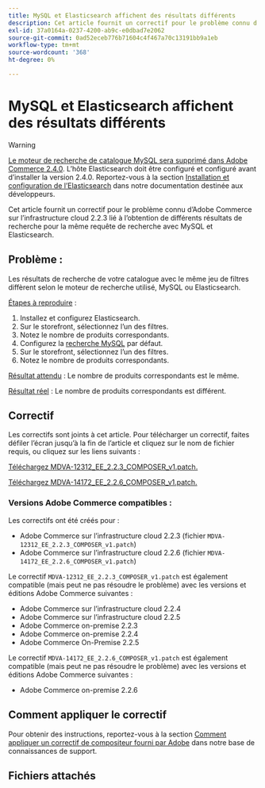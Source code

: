 ```yaml
---
title: MySQL et Elasticsearch affichent des résultats différents
description: Cet article fournit un correctif pour le problème connu d’Adobe Commerce sur l’infrastructure cloud 2.2.3 lié à l’obtention de différents résultats de recherche pour la même requête de recherche avec MySQL et Elasticsearch.
exl-id: 37a0164a-0237-4200-ab9c-e0dbad7e2062
source-git-commit: 0ad52eceb776b71604c4f467a70c13191bb9a1eb
workflow-type: tm+mt
source-wordcount: '368'
ht-degree: 0%

---
```


# MySQL et Elasticsearch affichent des résultats différents

>[!WARNING]
>
> [Le moteur de recherche de catalogue MySQL sera supprimé dans Adobe Commerce 2.4.0](/help/announcements/adobe-commerce-announcements/mysql-catalog-search-engine-will-be-removed-in-magento-2-4-0.md). L’hôte Elasticsearch doit être configuré et configuré avant d’installer la version 2.4.0. Reportez-vous à la section [Installation et configuration de l’Elasticsearch](https://devdocs.magento.com/guides/v2.3/config-guide/elasticsearch/es-overview.html) dans notre documentation destinée aux développeurs.

Cet article fournit un correctif pour le problème connu d’Adobe Commerce sur l’infrastructure cloud 2.2.3 lié à l’obtention de différents résultats de recherche pour la même requête de recherche avec MySQL et Elasticsearch.

## Problème :

Les résultats de recherche de votre catalogue avec le même jeu de filtres diffèrent selon le moteur de recherche utilisé, MySQL ou Elasticsearch.

<u>Étapes à reproduire</u> :

1. Installez et configurez Elasticsearch.
1. Sur le storefront, sélectionnez l’un des filtres.
1. Notez le nombre de produits correspondants.
1. Configurez la [recherche MySQL](/help/announcements/adobe-commerce-announcements/mysql-catalog-search-engine-will-be-removed-in-magento-2-4-0.md) par défaut.
1. Sur le storefront, sélectionnez l’un des filtres.
1. Notez le nombre de produits correspondants.

<u>Résultat attendu</u> :
Le nombre de produits correspondants est le même.

<u>Résultat réel</u> :
Le nombre de produits correspondants est différent.

## Correctif

Les correctifs sont joints à cet article. Pour télécharger un correctif, faites défiler l’écran jusqu’à la fin de l’article et cliquez sur le nom de fichier requis, ou cliquez sur les liens suivants :

[Téléchargez MDVA-12312\_EE\_2.2.3\_COMPOSER\_v1.patch.](assets/MDVA-12312_EE_2.2.3_COMPOSER_v1.patch.zip)

[Téléchargez MDVA-14172\_EE\_2.2.6\_COMPOSER\_v1.patch.](assets/MDVA-14172_EE_2.2.6_COMPOSER_v1.patch.zip)

### Versions Adobe Commerce compatibles :

Les correctifs ont été créés pour :

* Adobe Commerce sur l’infrastructure cloud 2.2.3 (fichier `MDVA-12312_EE_2.2.3_COMPOSER_v1.patch`)
* Adobe Commerce sur l’infrastructure cloud 2.2.6 (fichier `MDVA-14172_EE_2.2.6_COMPOSER_v1.patch`)

Le correctif `MDVA-12312_EE_2.2.3_COMPOSER_v1.patch` est également compatible (mais peut ne pas résoudre le problème) avec les versions et éditions Adobe Commerce suivantes :

* Adobe Commerce sur l’infrastructure cloud 2.2.4
* Adobe Commerce sur l’infrastructure cloud 2.2.5
* Adobe Commerce on-premise 2.2.3
* Adobe Commerce on-premise 2.2.4
* Adobe Commerce On-Premise 2.2.5

Le correctif `MDVA-14172_EE_2.2.6_COMPOSER_v1.patch` est également compatible (mais peut ne pas résoudre le problème) avec les versions et éditions Adobe Commerce suivantes :

* Adobe Commerce on-premise 2.2.6

## Comment appliquer le correctif

Pour obtenir des instructions, reportez-vous à la section [Comment appliquer un correctif de compositeur fourni par Adobe](/help/how-to/general/how-to-apply-a-composer-patch-provided-by-magento.md) dans notre base de connaissances de support.

## Fichiers attachés
